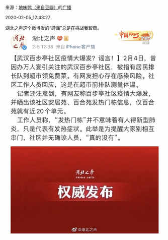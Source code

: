 来源：[地味鸭（来自豆瓣）](https://www.douban.com/people/47513232/)的[广播](https://www.douban.com/people/47513232/status/2791801341/)


2020-02-05_12:43:27


湖北之声这个微博发的“辟谣”总是在挑战我智商。
![](./pic/2020-02-05_12:43:27-地味鸭的广播1.jpg)  

